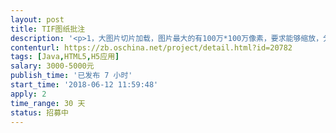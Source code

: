```yaml
---                
layout: post       
title: TIF图纸批注           
description: '<p>1，大图片切片加载，图片最大的有100万*100万像素，要求能够缩放，分片加载，放大缩小。</p><p>2，在图片上可以进行批注，类似qq截图批注。</p><p>3，测量面积，根据在图片上选择的区域计算出现实中的面积。</p>'     
contenturl: https://zb.oschina.net/project/detail.html?id=20782      
tags: [Java,HTML5,H5应用]            
salary: 3000-5000元          
publish_time: '已发布 7 小时'         
start_time: '2018-06-12 11:59:48'           
apply: 2                   
time_range: 30 天              
status: 招募中                  
---                 
```

